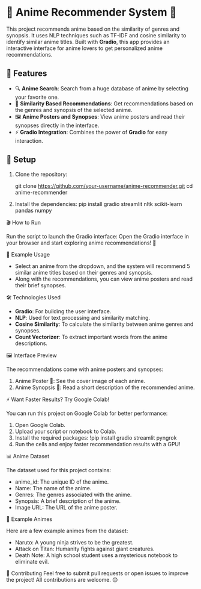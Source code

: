 # 🎥 Anime Recommender System 🌟

This project recommends anime based on the similarity of genres and synopsis. It uses NLP techniques such as TF-IDF and cosine similarity to identify similar anime titles. Built with **Gradio**, this app provides an interactive interface for anime lovers to get personalized anime recommendations.

## 🌟 Features

- 🔍 **Anime Search**: Search from a huge database of anime by selecting your favorite one.
- 🤖 **Similarity Based Recommendations**: Get recommendations based on the genres and synopsis of the selected anime.
- 🖼️ **Anime Posters and Synopses**: View anime posters and read their synopses directly in the interface.
- ⚡ **Gradio Integration**: Combines the power of **Gradio**  for easy interaction.

## 🚀 Setup

1. Clone the repository:

   git clone https://github.com/your-username/anime-recommender.git
   cd anime-recommender

2. Install the dependencies:
pip install gradio streamlit nltk scikit-learn pandas numpy

🎬 How to Run

Run the script to launch the Gradio interface:
Open the Gradio interface in your browser and start exploring anime recommendations! 🎉

🎯 Example Usage

* Select an anime from the dropdown, and the system will recommend 5 similar anime titles based on their genres and synopsis.
* Along with the recommendations, you can view anime posters and read their brief synopses.

🛠️ Technologies Used

* **Gradio**: For building the user interface.
* **NLP**: Used for text processing and similarity matching.
* **Cosine Similarity**: To calculate the similarity between anime genres and synopses.
* **Count Vectorizer**: To extract important words from the anime descriptions.

🖼️ Interface Preview

The recommendations come with anime posters and synopses:

1. Anime Poster 🎨: See the cover image of each anime.
2. Anime Synopsis 📖: Read a short description of the recommended anime.

⚡ Want Faster Results? Try Google Colab!

You can run this project on Google Colab for better performance:

1. Open Google Colab.
2. Upload your script or notebook to Colab.
3. Install the required packages:
    !pip install gradio streamlit pyngrok
4. Run the cells and enjoy faster recommendation results with a GPU!

📊 Anime Dataset

The dataset used for this project contains:

* anime_id: The unique ID of the anime.
* Name: The name of the anime.
* Genres: The genres associated with the anime.
* Synopsis: A brief description of the anime.
* Image URL: The URL of the anime poster.

📸 Example Animes

Here are a few example animes from the dataset:

* Naruto: A young ninja strives to be the greatest.
* Attack on Titan: Humanity fights against giant creatures.
* Death Note: A high school student uses a mysterious notebook to eliminate evil.

🤝 Contributing
Feel free to submit pull requests or open issues to improve the project! All contributions are welcome. 😊

